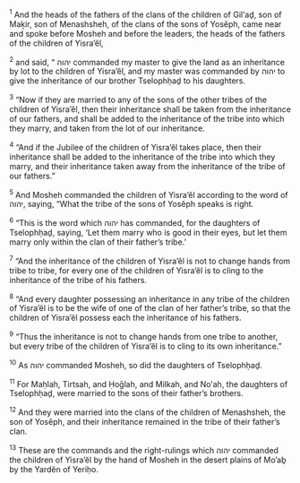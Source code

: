 <sup>1</sup> And the heads of the fathers of the clans of the children of Gil‛aḏ, son of Maḵir, son of Menashsheh, of the clans of the sons of Yosĕph, came near and spoke before Mosheh and before the leaders, the heads of the fathers of the children of Yisra’ĕl,

<sup>2</sup> and said, “ יהוה commanded my master to give the land as an inheritance by lot to the children of Yisra’ĕl, and my master was commanded by יהוה to give the inheritance of our brother Tselophḥaḏ to his daughters.

<sup>3</sup> “Now if they are married to any of the sons of the other tribes of the children of Yisra’ĕl, then their inheritance shall be taken from the inheritance of our fathers, and shall be added to the inheritance of the tribe into which they marry, and taken from the lot of our inheritance.

<sup>4</sup> “And if the Jubilee of the children of Yisra’ĕl takes place, then their inheritance shall be added to the inheritance of the tribe into which they marry, and their inheritance taken away from the inheritance of the tribe of our fathers.”

<sup>5</sup> And Mosheh commanded the children of Yisra’ĕl according to the word of יהוה, saying, “What the tribe of the sons of Yosĕph speaks is right.

<sup>6</sup> “This is the word which יהוה has commanded, for the daughters of Tselophḥaḏ, saying, ‘Let them marry who is good in their eyes, but let them marry only within the clan of their father’s tribe.’

<sup>7</sup> “And the inheritance of the children of Yisra’ĕl is not to change hands from tribe to tribe, for every one of the children of Yisra’ĕl is to cling to the inheritance of the tribe of his fathers.

<sup>8</sup> “And every daughter possessing an inheritance in any tribe of the children of Yisra’ĕl is to be the wife of one of the clan of her father’s tribe, so that the children of Yisra’ĕl possess each the inheritance of his fathers.

<sup>9</sup> “Thus the inheritance is not to change hands from one tribe to another, but every tribe of the children of Yisra’ĕl is to cling to its own inheritance.”

<sup>10</sup> As יהוה commanded Mosheh, so did the daughters of Tselophḥaḏ.

<sup>11</sup> For Maḥlah, Tirtsah, and Ḥoḡlah, and Milkah, and No‛ah, the daughters of Tselophḥaḏ, were married to the sons of their father’s brothers.

<sup>12</sup> And they were married into the clans of the children of Menashsheh, the son of Yosĕph, and their inheritance remained in the tribe of their father’s clan.

<sup>13</sup> These are the commands and the right-rulings which יהוה commanded the children of Yisra’ĕl by the hand of Mosheh in the desert plains of Mo’aḇ by the Yardĕn of Yeriḥo.


